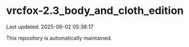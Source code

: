 # vrcfox-2.3_body_and_cloth_edition

Last updated: 2025-06-02 05:38:17

This repository is automatically maintained.
